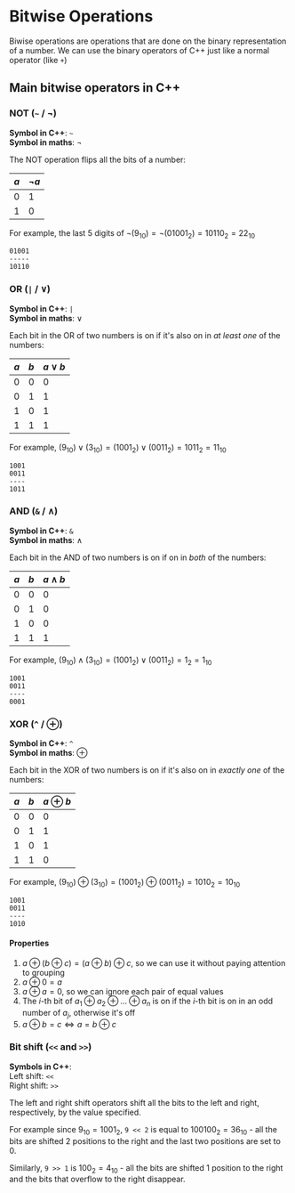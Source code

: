 # Bitwise Operations

Biwise operations are operations that are done on the binary representation of a number. We can use the binary operators of C++ just like a normal operator (like `+`)

## Main bitwise operators in C++

### NOT (`~` / $\neg$)
**Symbol in C++**: `~`\
**Symbol in maths**: $\neg$

The NOT operation flips all the bits of a number:

|$a$|$\neg a$|
|---|--------|
|0  |1       |
|1  |0       |

For example, the last 5 digits of $\neg(9_{10}) = \neg(01001_2) = 10110_2 = 22_{10}$
```
01001
-----
10110
```

### OR (`|` / $\lor$)
**Symbol in C++**: `|`\
**Symbol in maths**: $\lor$

Each bit in the OR of two numbers is on if it's also on in *at least one* of the numbers:

|$a$|$b$|$a \lor b$|
|---|---|----------|
|0  |0  |0         |
|0  |1  |1         |
|1  |0  |1         |
|1  |1  |1         |

For example, $(9_{10}) \lor (3_{10}) = (1001_2) \lor (0011_2) = 1011_2 = 11_{10}$
```
1001
0011
----
1011
```

### AND (`&` / $\land$)
**Symbol in C++**: `&`\
**Symbol in maths**: $\land$

Each bit in the AND of two numbers is on if on in *both* of the numbers:

|$a$|$b$|$a \land b$|
|---|---|-----------|
|0  |0  |0          |
|0  |1  |0          |
|1  |0  |0          |
|1  |1  |1          |

For example, $(9_{10}) \land (3_{10}) = (1001_2) \lor (0011_2) = 1_2 = 1_{10}$
```
1001
0011
----
0001
```

### XOR (`^` / $\oplus$)
**Symbol in C++**: `^`\
**Symbol in maths**: $\oplus$

Each bit in the XOR of two numbers is on if it's also on in *exactly one* of the numbers:

|$a$|$b$|$a \oplus b$|
|---|---|------------|
|0  |0  |0           |
|0  |1  |1           |
|1  |0  |1           |
|1  |1  |0           |

For example, $(9_{10}) \oplus (3_{10}) = (1001_2) \oplus (0011_2) = 1010_2 = 10_{10}$
```
1001
0011
----
1010
```

#### Properties
1. $a \oplus (b \oplus c) = (a \oplus b) \oplus c$, so we can use it without paying attention to grouping
2. $a \oplus 0 = a$
3. $a \oplus a = 0$, so we can ignore each pair of equal values
4. The $i$-th bit of $a_1 \oplus a_2 \oplus \dots \oplus a_n$ is on if the $i$-th bit is on in an odd number of $a_j$, otherwise it's off
5. $a \oplus b = c \iff a = b \oplus c$

### Bit shift (`<<` and `>>`)
**Symbols in C++**:\
Left shift: `<<`\
Right shift: `>>`

The left and right shift operators shift all the bits to the left and right, respectively, by the value specified.

For example since $9_{10} = 1001_2$, `9 << 2` is equal to $100100_2 = 36_{10}$ - all the bits are shifted 2 positions to the right and the last two positions are set to $0$.

Similarly, `9 >> 1` is $100_2 = 4_{10}$ - all the bits are shifted 1 position to the right and the bits that overflow to the right disappear.
